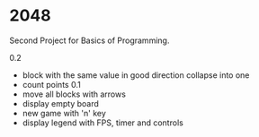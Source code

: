 # 2048
Second Project for Basics of Programming.

0.2
- block with the same value in good direction collapse into one
- count points
0.1
- move all blocks with arrows
- display empty board
- new game with 'n' key
- display legend with FPS, timer and controls

